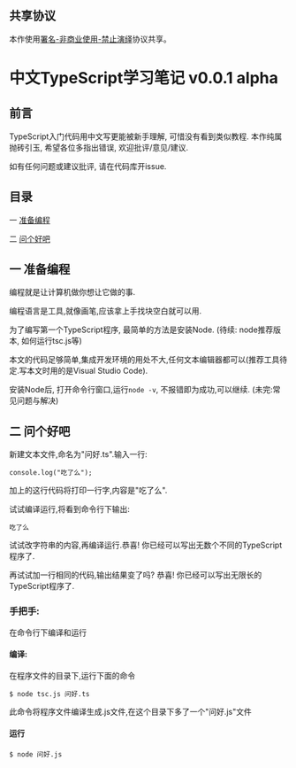 ## 共享协议
本作使用[署名-非商业使用-禁止演绎](https://creativecommons.org/licenses/by-nc-nd/4.0/)协议共享。

# 中文TypeScript学习笔记 v0.0.1 alpha

## 前言

TypeScript入门代码用中文写更能被新手理解, 可惜没有看到类似教程. 本作纯属抛砖引玉, 希望各位多指出错误, 欢迎批评/意见/建议.

如有任何问题或建议批评, 请在代码库开issue.

## 目录
一 [准备编程](#%E4%B8%80-%E5%87%86%E5%A4%87%E7%BC%96%E7%A8%8B)

二 [问个好吧](#%E4%BA%8C-%E9%97%AE%E4%B8%AA%E5%A5%BD%E5%90%A7)

## 一 准备编程

编程就是让计算机做你想让它做的事.

编程语言是工具,就像画笔,应该拿上手找块空白就可以用.

为了编写第一个TypeScript程序, 最简单的方法是安装Node. (待续: node推荐版本, 如何运行tsc.js等)

本文的代码足够简单,集成开发环境的用处不大,任何文本编辑器都可以(推荐工具待定.写本文时用的是Visual Studio Code).

安装Node后, 打开命令行窗口,运行`node -v`, 不报错即为成功,可以继续. (未完:常见问题与解决)

## 二 问个好吧

新建文本文件,命名为"问好.ts".输入一行:

```
console.log("吃了么");
```

加上的这行代码将打印一行字,内容是"吃了么".

试试编译运行,将看到命令行下输出:
```
吃了么
```

试试改字符串的内容,再编译运行.恭喜! 你已经可以写出无数个不同的TypeScript程序了.

再试试加一行相同的代码,输出结果变了吗? 恭喜! 你已经可以写出无限长的TypeScript程序了.

### 手把手:
在命令行下编译和运行
#### 编译:
在程序文件的目录下,运行下面的命令
```
$ node tsc.js 问好.ts
```
此命令将程序文件编译生成.js文件,在这个目录下多了一个"问好.js"文件

#### 运行
```
$ node 问好.js
```
